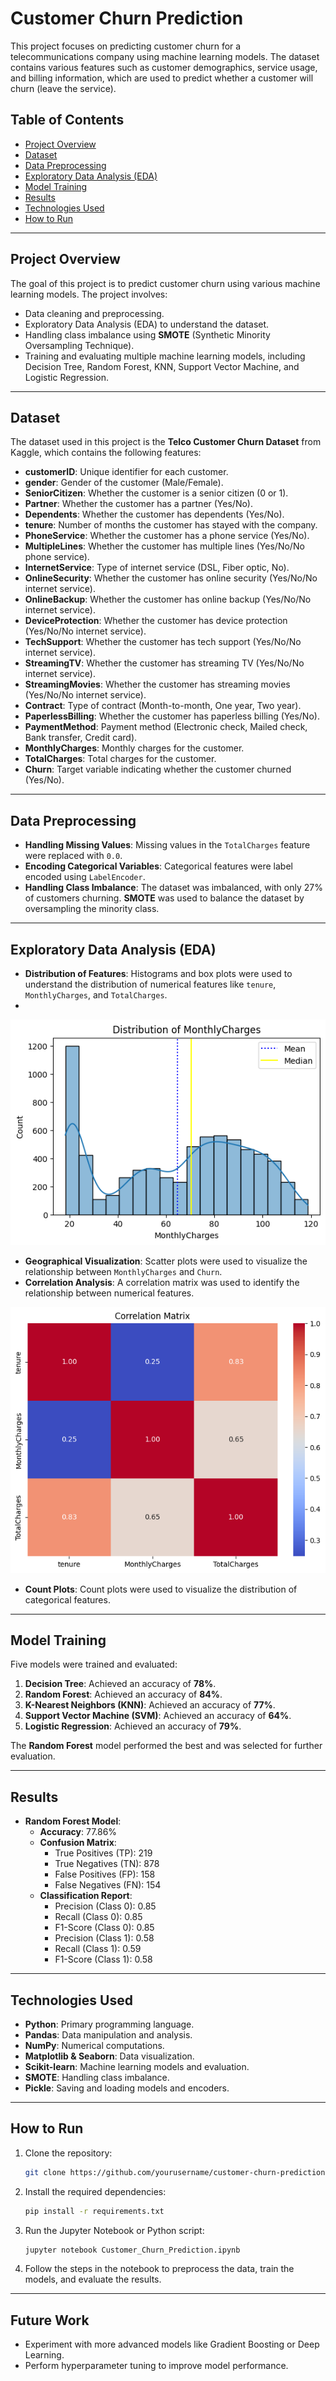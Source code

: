 # Customer Churn Prediction

This project focuses on predicting customer churn for a telecommunications company using machine learning models. The dataset contains various features such as customer demographics, service usage, and billing information, which are used to predict whether a customer will churn (leave the service).

## Table of Contents
- [Project Overview](#project-overview)
- [Dataset](#dataset)
- [Data Preprocessing](#data-preprocessing)
- [Exploratory Data Analysis (EDA)](#exploratory-data-analysis-eda)
- [Model Training](#model-training)
- [Results](#results)
- [Technologies Used](#technologies-used)
- [How to Run](#how-to-run)

---

## Project Overview
The goal of this project is to predict customer churn using various machine learning models. The project involves:
- Data cleaning and preprocessing.
- Exploratory Data Analysis (EDA) to understand the dataset.
- Handling class imbalance using **SMOTE** (Synthetic Minority Oversampling Technique).
- Training and evaluating multiple machine learning models, including Decision Tree, Random Forest, KNN, Support Vector Machine, and Logistic Regression.

---

## Dataset
The dataset used in this project is the **Telco Customer Churn Dataset** from Kaggle, which contains the following features:
- **customerID**: Unique identifier for each customer.
- **gender**: Gender of the customer (Male/Female).
- **SeniorCitizen**: Whether the customer is a senior citizen (0 or 1).
- **Partner**: Whether the customer has a partner (Yes/No).
- **Dependents**: Whether the customer has dependents (Yes/No).
- **tenure**: Number of months the customer has stayed with the company.
- **PhoneService**: Whether the customer has a phone service (Yes/No).
- **MultipleLines**: Whether the customer has multiple lines (Yes/No/No phone service).
- **InternetService**: Type of internet service (DSL, Fiber optic, No).
- **OnlineSecurity**: Whether the customer has online security (Yes/No/No internet service).
- **OnlineBackup**: Whether the customer has online backup (Yes/No/No internet service).
- **DeviceProtection**: Whether the customer has device protection (Yes/No/No internet service).
- **TechSupport**: Whether the customer has tech support (Yes/No/No internet service).
- **StreamingTV**: Whether the customer has streaming TV (Yes/No/No internet service).
- **StreamingMovies**: Whether the customer has streaming movies (Yes/No/No internet service).
- **Contract**: Type of contract (Month-to-month, One year, Two year).
- **PaperlessBilling**: Whether the customer has paperless billing (Yes/No).
- **PaymentMethod**: Payment method (Electronic check, Mailed check, Bank transfer, Credit card).
- **MonthlyCharges**: Monthly charges for the customer.
- **TotalCharges**: Total charges for the customer.
- **Churn**: Target variable indicating whether the customer churned (Yes/No).

---

## Data Preprocessing
- **Handling Missing Values**: Missing values in the `TotalCharges` feature were replaced with `0.0`.
- **Encoding Categorical Variables**: Categorical features were label encoded using `LabelEncoder`.
- **Handling Class Imbalance**: The dataset was imbalanced, with only 27% of customers churning. **SMOTE** was used to balance the dataset by oversampling the minority class.

---

## Exploratory Data Analysis (EDA)
- **Distribution of Features**: Histograms and box plots were used to understand the distribution of numerical features like `tenure`, `MonthlyCharges`, and `TotalCharges`.
- 
![Histogram](hist.png)

- **Geographical Visualization**: Scatter plots were used to visualize the relationship between `MonthlyCharges` and `Churn`.
- **Correlation Analysis**: A correlation matrix was used to identify the relationship between numerical features.

![Correlation matrix for numerical features](Correlation.png)

- **Count Plots**: Count plots were used to visualize the distribution of categorical features.

---

## Model Training
Five models were trained and evaluated:
1. **Decision Tree**: Achieved an accuracy of **78%**.
2. **Random Forest**: Achieved an accuracy of **84%**.
3. **K-Nearest Neighbors (KNN)**: Achieved an accuracy of **77%**.
4. **Support Vector Machine (SVM)**: Achieved an accuracy of **64%**.
5. **Logistic Regression**: Achieved an accuracy of **79%**.

The **Random Forest** model performed the best and was selected for further evaluation.

---

## Results
- **Random Forest Model**:
  - **Accuracy**: 77.86%
  - **Confusion Matrix**:
    - True Positives (TP): 219
    - True Negatives (TN): 878
    - False Positives (FP): 158
    - False Negatives (FN): 154
  - **Classification Report**:
    - Precision (Class 0): 0.85
    - Recall (Class 0): 0.85
    - F1-Score (Class 0): 0.85
    - Precision (Class 1): 0.58
    - Recall (Class 1): 0.59
    - F1-Score (Class 1): 0.58
---

## Technologies Used
- **Python**: Primary programming language.
- **Pandas**: Data manipulation and analysis.
- **NumPy**: Numerical computations.
- **Matplotlib & Seaborn**: Data visualization.
- **Scikit-learn**: Machine learning models and evaluation.
- **SMOTE**: Handling class imbalance.
- **Pickle**: Saving and loading models and encoders.

---

## How to Run
1. Clone the repository:
   ```bash
   git clone https://github.com/yourusername/customer-churn-prediction.git
   ```
2. Install the required dependencies:
   ```bash
   pip install -r requirements.txt
   ```
3. Run the Jupyter Notebook or Python script:
   ```bash
   jupyter notebook Customer_Churn_Prediction.ipynb
   ```
4. Follow the steps in the notebook to preprocess the data, train the models, and evaluate the results.

---

## Future Work
- Experiment with more advanced models like Gradient Boosting or Deep Learning.
- Perform hyperparameter tuning to improve model performance.
